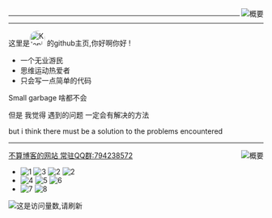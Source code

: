 <img  align="right" src="https://github-readme-stats.vercel.app/api?username=Kloping&show_icons=true&title_color=7685FFFF&text_color=DA0094FF&icon_color=AD9CFF&bg_color=FF,545251FF,332328FF&hide_border=false" alt="概要">

<hr>
<hr>

这里是<a href="http://github.com/Kloping"><img style='border-radius: 99px; width: 30px; height: 30px; display: inline' src="https://avatars.githubusercontent.com/u/87743020?v=4" alt="Kloping"></a>
的github主页,你好啊你好 !

* 一个无业游民
* 思维运动热爱者
* 只会写一点简单的代码

Small garbage 啥都不会

但是 我觉得 遇到的问题 一定会有解决的方法

but i think there must be a solution to the problems encountered

<hr>

<a  href="http://kloping.life" target="_blank"> 不算博客的网站 </a>
<a href="https://jq.qq.com/?_wv=1027&k=uLNboJ5c" target="_blank">常驻QQ群:794238572</a>
<img align="right" src="https://github-readme-stats.vercel.app/api/top-langs/?username=kloping&layout=compact&theme=tokyonight&show_icons=true&title_color=7685FFFF&text_color=DA0094FF&icon_color=AD9CFF&bg_color=FF,545251FF,332328FF&hide_border=true" alt="概要">

* ![1](https://img.shields.io/badge/-Kotlin-FEE?style=flat-square&logo=Kotlin&logoColor=55F)
  ![3](https://img.shields.io/badge/-Java-FFFFFF?style=flat-square&logo=Java&logoColor=F00)
  ![2](https://img.shields.io/badge/-Python-555?style=flat-square&logo=Python&logoColor=FF9)
  ![2](https://img.shields.io/badge/-JavaScript-155?style=flat-square&logo=JavaScript&logoColor=F99)
* ![4](https://img.shields.io/badge/-Linux-00000F?style=flat-square&logo=Linux&logoColor=fff)
  ![5](https://img.shields.io/badge/-Windows-0078D6?style=flat-square&logo=Windows)
  ![6](https://img.shields.io/badge/-Android-8FA?style=flat-square&logo=Android&logoColor=FFF)
* ![7](https://img.shields.io/badge/-MySQL-FFF?style=flat-square&logo=MySQL&logoColor=000)
  ![8](https://img.shields.io/badge/-Docker-2496ED?style=flat-square&logo=Docker&logoColor=fff)
  
![这是访问量数,请刷新](https://jwenjian-visitor-badge-5.glitch.me/badge?page_id=kloping.kloping.readme)
 

 
  
